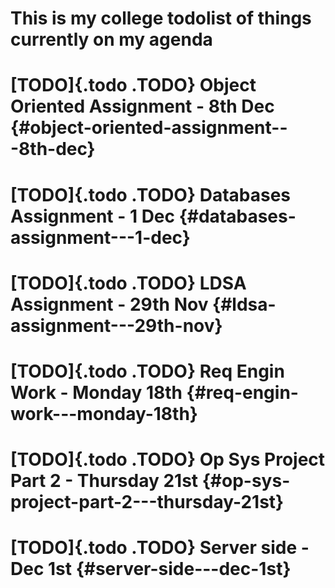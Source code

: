 # This is my college todolist of things currently on my agenda

# [TODO]{.todo .TODO} Object Oriented Assignment - 8th Dec {#object-oriented-assignment---8th-dec}

# [TODO]{.todo .TODO} Databases Assignment - 1 Dec {#databases-assignment---1-dec}

# [TODO]{.todo .TODO} LDSA Assignment - 29th Nov {#ldsa-assignment---29th-nov}

# [TODO]{.todo .TODO} Req Engin Work - Monday 18th {#req-engin-work---monday-18th}

# [TODO]{.todo .TODO} Op Sys Project Part 2 - Thursday 21st {#op-sys-project-part-2---thursday-21st}

# [TODO]{.todo .TODO} Server side - Dec 1st {#server-side---dec-1st}
